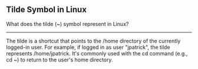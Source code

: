## Tilde Symbol in Linux

What does the tilde (~) symbol represent in Linux?

---

The tilde is a shortcut that points to the /home directory of the currently logged-in user. For example, if logged in as user "jpatrick", the tilde represents /home/jpatrick. It's commonly used with the cd command (e.g., cd ~) to return to the user's home directory.


